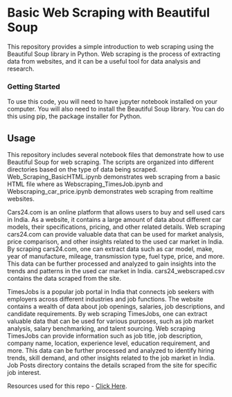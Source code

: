 # Basic Web Scraping with Beautiful Soup

This repository provides a simple introduction to web scraping using the Beautiful Soup library in Python. Web scraping is the process of extracting data from websites, and it can be a useful tool for data analysis and research.

### Getting Started

To use this code, you will need to have jupyter notebook installed on your computer. You will also need to install the Beautiful Soup library. You can do this using pip, the package installer for Python. 




## Usage 
This repository includes several notebook files that demonstrate how to use Beautiful Soup for web scraping. The scripts are organized into different directories based on the type of data being scraped. Web_Scraping_BasicHTML.ipynb demonstrates web scraping from a basic HTML file where as Webscraping_TimesJob.ipynb and Webscraping_car_price.ipynb demonstrates web scraping from realtime websites.

Cars24.com is an online platform that allows users to buy and sell used cars in India. As a website, it contains a large amount of data about different car models, their specifications, pricing, and other related details. Web scraping cars24.com can provide valuable data that can be used for market analysis, price comparison, and other insights related to the used car market in India. By scraping cars24.com, one can extract data such as car model, make, year of manufacture, mileage, transmission type, fuel type, price, and more. This data can be further processed and analyzed to gain insights into the trends and patterns in the used car market in India. cars24_webscraped.csv contains the data scraped from the site.

TimesJobs is a popular job portal in India that connects job seekers with employers across different industries and job functions. The website contains a wealth of data about job openings, salaries, job descriptions, and candidate requirements. By web scraping TimesJobs, one can extract valuable data that can be used for various purposes, such as job market analysis, salary benchmarking, and talent sourcing. Web scraping TimesJobs can provide information such as job title, job description, company name, location, experience level, education requirement, and more. This data can be further processed and analyzed to identify hiring trends, skill demand, and other insights related to the job market in India. Job Posts directory contains the details scraped from the site for specific job interest.


Resources used for this repo - [Click Here](https://www.youtube.com/watch?v=XVv6mJpFOb0).





